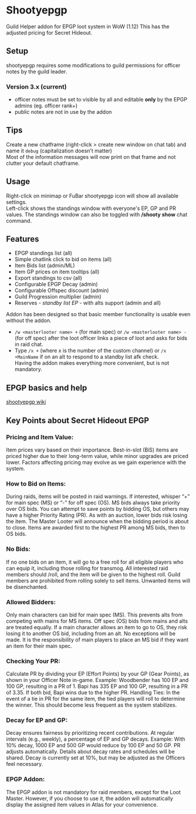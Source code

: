 # Shootyepgp
Guild Helper addon for EPGP loot system in WoW (1.12)
This has the adjusted pricing for Secret Hideout.

## Setup
shootyepgp requires some modifications to guild permissions for officer notes by the guild leader.  

### Version 3.x (current)
- officer notes must be set to visible by all and editable **only** by the EPGP admins (eg. officer rank+)
- public notes are not in use by the addon

## Tips
Create a new chatframe (right-click > create new window on chat tab) and name it `debug` (capitalization doesn't matter)  
Most of the information messages will now print on that frame and not clutter your default chatframe.

## Usage
Right-click on minimap or FuBar shootyepgp icon will show all available settings.  
Left-click shows the standings window with everyone's EP, GP and PR values. 
The standings window can also be toggled with **/shooty show** chat command. 

## Features
- EPGP standings list (all)
- Simple chatlink click to bid on items (all)
- Item Bids list (admin/ML)
- Item GP prices on item tooltips (all)
- Export standings to csv (all)
- Configurable EPGP Decay (admin)
- Configurable Offspec discount (admin)
- Guild Progression multiplier (admin)
- Reserves - *standby list EP* - with alts support (admin and all)

Addon has been designed so that basic member functionality is usable even without the addon. 
- `/w <masterlooter name> +` (for main spec) or `/w <masterlooter name> -` (for off spec) after the loot officer links a piece of loot and asks for bids in raid chat.  
- Type `/x +` (where x is the number of the custom channel) or `/x +MainName` if on an alt to respond to a standby list afk check.  
Having the addon makes everything more convenient, but is not mandatory.

## EPGP basics and help
[shootyepgp wiki](https://github.com/Road-block/shootyepgp/wiki)

## Key Points about Secret Hideout EPGP

### Pricing and Item Value:
Item prices vary based on their importance. Best-in-slot (BiS) items are priced higher due to their long-term value, while minor upgrades are priced lower. Factors affecting pricing may evolve as we gain experience with the system.

### How to Bid on Items:
During raids, items will be posted in raid warnings. If interested, whisper “+” for main spec (MS) or “-” for off spec (OS). 
MS bids always take priority over OS bids.
You can attempt to save points by bidding OS, but others may have a higher Priority Rating (PR). As with an auction, lower bids risk losing the item.
The Master Looter will announce when the bidding period is about to close. Items are awarded first to the highest PR among MS bids, then to OS bids.

### No Bids:
If no one bids on an item, it will go to a free roll for all eligible players who can equip it, including those rolling for transmog. All interested raid members should /roll, and the item will be given to the highest roll. Guild members are prohibited from rolling solely to sell items. Unwanted items will be disenchanted.

### Allowed Bidders:
Only main characters can bid for main spec (MS). This prevents alts from competing with mains for MS items. Off spec (OS) bids from mains and alts are treated equally.
If a main character allows an item to go to OS, they risk losing it to another OS bid, including from an alt. No exceptions will be made.
It is the responsibility of main players to place an MS bid if they want an item for their main spec.

### Checking Your PR:
Calculate PR by dividing your EP (Effort Points) by your GP (Gear Points), as shown in your Officer Note in-game. 
Example: Woodbender has 100 EP and 100 GP, resulting in a PR of 1. Bapi has 335 EP and 100 GP, resulting in a PR of 3.35. If both bid, Bapi wins due to the higher PR.
Handling Ties:
In the event of a tie in PR for the same item, the tied players will roll to determine the winner. This should become less frequent as the system stabilizes.

### Decay for EP and GP:
Decay ensures fairness by prioritizing recent contributions. At regular intervals (e.g., weekly), a percentage of EP and GP decays. 
Example: With 10% decay, 1000 EP and 500 GP would reduce by 100 EP and 50 GP. PR adjusts automatically.
Details about decay rates and schedules will be shared.
Decay is currently set at 10%, but may be adjusted as the Officers feel necessary.

### EPGP Addon:
The EPGP addon is not mandatory for raid members, except for the Loot Master. However, if you choose to use it, the addon will automatically display the assigned item values in Atlas for your convenience.